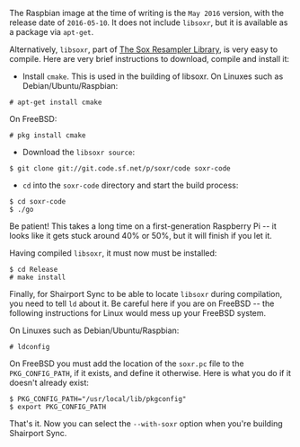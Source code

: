 
The Raspbian image at the time of writing is the `May 2016` version, with the release date of `2016-05-10`. It does not include `libsoxr`, but it is available as a package via `apt-get`.

Alternatively, `libsoxr`, part of [The Sox Resampler Library](https://sourceforge.net/projects/soxr/), is very easy to compile. Here are very brief instructions to download, compile and install it:

* Install `cmake`. This is used in the building of libsoxr. On Linuxes such as Debian/Ubuntu/Raspbian:
```
# apt-get install cmake
```
On FreeBSD:
```
# pkg install cmake
```

* Download the `libsoxr source`:
```
$ git clone git://git.code.sf.net/p/soxr/code soxr-code
```
* `cd` into the `soxr-code` directory and start the build process:
```
$ cd soxr-code
$ ./go
```
Be patient! This takes a long time on a first-generation Raspberry Pi -- it looks like it gets stuck around 40% or 50%, but it will finish if you let it.

Having compiled `libsoxr`, it must now must be installed:
```
$ cd Release
# make install
```
Finally, for Shairport Sync to be able to locate `libsoxr` during compilation, you need to tell `ld` about it.  Be careful here if you are on FreeBSD -- the following instructions for Linux would mess up your FreeBSD system.

On Linuxes such as Debian/Ubuntu/Raspbian: 
```
# ldconfig
```
On FreeBSD you must add the location of the `soxr.pc` file to the `PKG_CONFIG_PATH`, if it exists, and define it otherwise. Here is what you do if it doesn't already exist:
```
$ PKG_CONFIG_PATH="/usr/local/lib/pkgconfig"
$ export PKG_CONFIG_PATH
```
That's it. Now you can select the `--with-soxr` option when you're building Shairport Sync.
